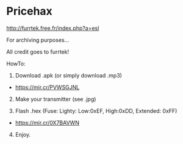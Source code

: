 # Pricehax

http://furrtek.free.fr/index.php?a=esl

For archiving purposes...

All credit goes to furrtek!

HowTo:

1) Download .apk (or simply download .mp3)
- https://mir.cr/PVWSGJNL


2) Make your transmitter (see .jpg)

3) Flash .hex (Fuse: Lighty: Low:0xEF, High:0xDD, Extended: 0xFF)
- https://mir.cr/0X7BAVWN


4) Enjoy.
